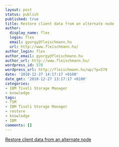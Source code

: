 ```yaml
---
layout: post
status: publish
published: true
title: Restore client data from an alternate node
author:
  display_name: flex
  login: flex
  email: gyorgy@fleischmann.hu
  url: http://www.fleischmann.hu/
author_login: flex
author_email: gyorgy@fleischmann.hu
author_url: http://www.fleischmann.hu/
wordpress_id: 578
wordpress_url: http://fleischmann.hu/wp/?p=578
date: '2010-12-27 14:17:17 +0100'
date_gmt: '2010-12-27 13:17:17 +0100'
categories:
- IBM Tivoli Storage Manager
- knowledge
tags:
- TSM
- IBM Tivoli Storage Manager
- restore
- knowledge
- IBM
comments: []
---
```

<p><a href="http://www-01.ibm.com/support/docview.wss?uid=swg21455689&myns=swgtiv&mynp=OCSSGSG7&mync=R">Restore client data from an alternate node</a></p>
